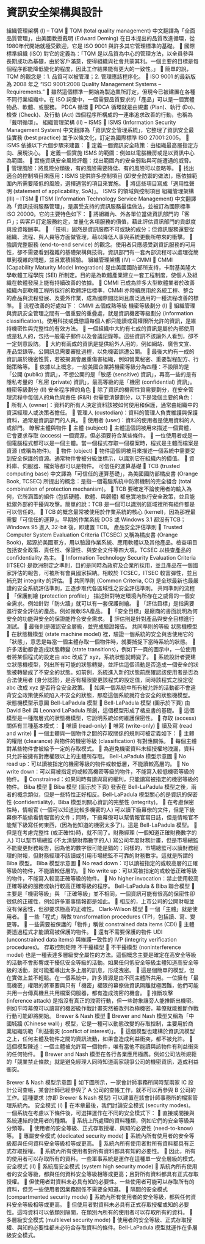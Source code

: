 
# 資訊安全架構與設計

組織管理架構 (I) – TQM
	TQM (total quality management) 中文翻譯為「全面品質管理」，由美國教授戴明 (Edward Deming) 在日本提出的品質改進循環，從1980年代開始就極受歡迎，它是 ISO 9001 與許多其它管理標準的基礎。
	國際標準組織 (ISO) 對它的定義為：「TQM 是以品質為中心的管理方法，以全員參與長期成功為基礎，由於客戶滿意，使得組織與社會共蒙其利。一個主要的目標是每個程序都能降低變化的程度，因此工作結果能有更大的一致性。」
	簡單的說，TQM 的觀念是：1. 品質可以被管理；2. 管理應該程序化。
	ISO 9001 的最新版為 2008 年之 “ISO 9001:2008 Quality Management Systems – Requirements.”
	雖然這個標準一開始為製造業所訂定，但現今已被建置在各種不同行業組織中。在 ISO 詞彙中，一個需要品質要求的「產品」可以是一個實體物品、軟體、或服務。
PDCA 循環
	PDCA 循環就是由規畫 (Plan)、執行 (Do)、檢查 (Check)、及行動 (Act) 四個程序所構成的一連串追求改善的行動，也稱為「戴明循環」。
組織管理架構 (II) – ISMS
	ISMS (Information Security Management System) 中文翻譯為「資訊安全管理系統」，它整理了資訊安全最佳實務 (best practice) 並予以條文化，訂定為國際標準 ISO 27001:2005。
	ISMS 依據以下六個步驟來建置：
	定義一個資訊安全政策：由組織最高層指定方向、展現決心。
	定義一個實施 ISMS 的範圍：例如以電腦機房或是以資訊中心為範圍。
	實施資訊安全風險評鑑：找出範圍內的安全弱點與可能遭遇的威脅。
	管理風險：將風險分類後，有的風險需要降低、有的風險可以忽略等。
	找出適合的控制項目來應用：ISMS 提供許多控制項目 (即安全防禦的做法)，應依據範圍內所需要降低的風險，選擇適當的項目來實施。
	將這些項目寫成「適用性聲明 (statement of applicability, SoA)」。
ISMS 的領域與控制項目
組織管理架構 (III) – ITSM
	ITSM (Information Technology Service Management) 中文翻譯為「資訊技術服務管理」，是廣受支持的資訊服務最佳做法，並被訂為國際標準 ISO 20000。它的主要特色如下：
	將組織內、外各單位當做資訊部門的「客戶」；與客戶訂定服務約定，並量化各項服務的價值，藉此評估資訊部門的貢獻度與投資報酬率。
	「技術」固然是資訊服務不可或缺的成分；但資訊服務還要從組織、流程、與人員等方面做管理，藉以降低人事與系統更動所帶來的衝擊。
	強調完整服務 (end-to-end service) 的觀念。使用者只應感受到資訊服務的可用性，卻不需要看到複雜的基礎架構與技術。資訊部門有一套內部流程可以處理從簡單到複雜的問題，並且累積經驗。
組織管理架構 (IV) – CMMI
	CMMI (Capability Maturity Model Integration) 是由美國國防部所支持，卡耐基美隆大學軟體工程學院 (SEI) 所制定。目的是為軟體產業建立一套工程制度，使個人及組織在軟體發展上能有持續改善的依據。
	CMMI 已成為許多大型軟體業者於改善組織內部軟體工程所採行的軟體評估標準，CMMI 亦陸續應用於系統工程、整合的產品與流程發展、及委外作業，成為國際間認同且廣泛通用的一種流程改善的標準。
	流程改善的好處如下：
CMMI 五個成熟等級
機密等級劃分 (I)
	組織管理與資訊安全管理之間有一個重要的重疊處，就是資訊機密等級劃分 (information classification)。使用科技或獎懲讓每個人都只能讀或寫權限所允許的資訊，是維持機密性與完整性的有效方法。
	一個組織中大約有七成的資訊是屬於內部使用或是私人的，包括一般電子郵件以及會議記錄等。這些資訊不該讓外人看到，卻不一定刻意設防。
	大約有兩成的資訊是提供給外人用的，例如網站、廣告文宣、產品型錄等。公開訊息需要審批過程，以免機密誤遭公開。
	最後大約有一成的資訊屬於機密性質，若被揭漏會嚴重傷害組織，例如營業秘密、重要製程配方、行銷策略等。
	依據以上概念，一般美國企業將機密等級分為四種：不設限的是「公開 (public) 資訊」，不想公開的是「敏感 (sensitive) 資訊」，再高一些的是有隱私考量的「私密 (private) 資訊」，最高等級的是「機密 (confidential) 資訊」。
機密等級劃分 (II)
安全程序裡的角色
	除了資訊的機密性質需要劃分，在安全管理流程中每個人的角色與責任 (R&R) 也需要清楚劃分，以下是幾個主要的角色：
	所有人 (owner)：資料的所有人決定資料該被如何使用和保護，通常由組織中的資深經理人或決策者擔任。
	管理人 (custodian)：資料的管理人負責維護與保護資料，通常是資訊部門的人員。
	使用者 (user)：資料的使用者是使用資料的人或部門。
瞭解主體與物件
	主體 (subject)
	主體這個詞被用來描述一個實體，它會要求存取 (access) 一個資源，但必須要符合某些條件。
	一位使用者或是一個電腦程式都可以是一個主體。當一個程式存取一個檔案時，程式是主體而檔案是資源 (或稱為物件)。
	物件 (object)
	物件這個詞被用來描述一個系統中需要受到安全保護的資源。通常物件會被分級並標示，以識別它在組織內的價值。
	資料庫、伺服器、檔案等都可以是物件。
可信任的運算基礎
	TCB (trusted computing base) 中文譯為「可信任的運算基礎」，為美國國防部橘皮書 (Orange Book, TCSEC) 所提出的概念：是指一個電腦系統中防禦機制的完全組合 (total combination of protection mechanism)。
	TCB 要確定不論使用者的輸入為何，它所涵蓋的組件 (包括硬體、軟體、與韌體) 都忠實地執行安全政策，並且能抵禦外部的干擾與攻擊。簡單的說：TCB 是一個可以識別的區域裡所有組件都是可以信任的。
	TCB 的概念最常被使用於作業系統的核心 (kernel)，因為那裡最需要「可信任的運算」。早期的作業系統 DOS 或 Windows 3.1 都沒有TCB；Windows 95 進入 32-bit 後，即建置 TCB。
產品安全評估準則
	Trusted Computer System Evaluation Criteria (TCSEC) 又稱為橘皮書 (Orange Book)，起源於美國軍方，用以驗證作業系統、應用軟體以及其他產品。檢查項目包括安全政策、責任性、保證性、與安全文件等四大項。TCSEC 以檢查產品的 confidentiality 為主。
	Information Technology Security Evaluation Criteria (ITSEC) 是歐洲制定之準則，目的是同時為政府及企業所採用，並且產品在一個國家評估的報告，可被所有會員國家採納。相較於 TCSEC，ITSEC 較富彈性，並且補充對 integrity 的評估。
	共同準則 (Common Criteria, CC) 是全球最新也最嚴謹的安全系統評估準則，正逐步取代各區域性之安全評估準則。
共同準則的流程
	「保護剖繪 (protection profile)」 描述針對特定環境內所存在之威脅的一個安全需求。例如針對「防火牆」就可以有一套保護剖繪。
	「評估目標」是指需要進行安全評估的產品。例如微軟ISA產品。
	「安全目標」是廠商的書面說明為何安全的功能與安全的保證能符合安全需求。
	評估則是針對產品與安全目標進行測試。
	最後則是確認安全層級，並完成驗證報告。
共同準則的等級
狀態機模型
	在狀態機模型 (state machine model) 裡，驗證一個系統的安全與否使用它的「狀態」，意思是每當一個主體存取一個物件時，就要捕捉下當時系統的狀態。
	許多活動都會造成狀態轉變 (state transitions)，例如下一頁的圖示中，一位使用者將某個程式的設定由 abc 改成了 xyz，系統狀態就轉變了。
	系統設計者要建立狀態機模型，列出所有可能的狀態轉變，並評估這個活動是否造成一個安全的狀態被轉變成了不安全的狀態。如前例，系統進入新的狀態前應確認該使用者是否為合法使用者 (身分認證)，是否有權限變更該程式的設定值，同時該程式之設定從 abc 改成 xyz 是否符合安全政策。
	如果一個系統中所有被允許的活動都不會違背安全政策使系統陷入不安全的狀態，那麼這個系統就符合安全的狀態機模型。
狀態機模型示意圖
Bell-LaPadula 模型
	Bell-LaPadula 模型 (圖示於下頁) 由 David Bell 與 Leonard LaPadula 所創，這個模型形成了橘皮書的基礎。
	這個模型是一種階層式的狀態機模型，它說明系統如何維護保密性。
	存取 (access) 關係有三種基本模式：
	唯讀 (read-only)
	唯寫 (write-only)
	讀及寫 (read and write)
	一個主體與一個物件之間的存取關係的規則可被定義如下：
	主體的權限 (clearance) 與物件的機密等級 (classification) 有對應關係。
	每個主體對某些物件會被給予一定的存取模式。
	為避免機密資料未經授權地洩漏，資料只允許被擁有對應權限以上的主體所存取。
Bell-LaPadula 模型示意圖
	No read up：可以讀被指定的機密等級的物件或較低層，不能讀較高層的。
	No write down：可以寫被指定的或較高機密等級的物件，不能寫入較低機密等級的物件。
	Constrained：如果同時有讀與寫的權利，只能讀寫被指定的機密等級的物件。
Biba 模型
	Biba 模型 (圖示於下頁) 發表在 Bell-LaPadula 模型之後，兩者的概念類似，但是一些特性正好相反。Bell-LaPadula 模型關心的是資訊的保密性 (confidentiality)，Biba 模型則關心資訊的完整性 (integrity)。
	在考慮保密性時，情報官 (一個可以知道比較多機密的人) 可以讀下級幕僚的文件，但是下級幕僚不能偷看情報官的文件；同時，下級幕僚可以幫情報官寫日誌，但是情報官不能幫下級寫任何東西，(因為他知道的機密太多了)。這是 Bell-LaPadula 模型。
	但是在考慮完整性 (或正確性)時，就不同了。財務經理 (一個知道正確財務數字的人) 可以幫市場總監 (不太清楚財務數字的人) 寫公司年度財務計畫，但是市場總監不能變更財務報告，因為他的數字很可能是錯的；同樣的，市場總監可以讀財務經理的財報，但財務經理不該讀或引用市場總監不可靠的財務數字。這就是所謂的 Biba 模型。
Biba 模型示意圖
	No read down：可以讀被指定的或較高層的正確等級的物件，不能讀較低層的。
	No write up：可以寫被指定的或較低正確等級的物件，不能寫入較高正確等級的物件。
	No higher invocation：禁止使用較高正確等級的服務或執行較高正確等級的程序。
Bell-LaPadula & Biba 聯合模型
	主要是「機密等級」與 「正確等級」並不相同，一個資訊可能有很高的保密性卻很低的正確性，例如許多軍事情報都是如此。
	相反的，上市公司的公開財報並沒有保密性，但卻要求極高的正確性。
Clark-Wilson 模型
	一個「主體」就是使用者。
	一些「程式」稱做 transformation procedures (TP)，包括讀、寫、變更等。
	一些需要被保護的「物件」稱做 constrained data items (CDI)
	主體要透過程式才能讀寫被保護的物件。
	還有不需要保護的物件 UDI (unconstrained data items) 與維護一致性的 IVP (integrity verification procedures)。
存取控制矩陣
不干擾模型
	不干擾模型 (noninterference model) 也是一種表達多層級安全屬性的方法。這個概念主要是確定在高安全等級的活動不會影響或干擾低安全等級的活動。如果任何低安全等級主體知道高安全等級的活動，就可能推導出太多上層的訊息，形成洩密。
	這是個簡單的模型，但在實做上並不輕鬆。在一個系統中，許多資源是由不同主體所共用。一位擁有「最高機密」權限的將軍要與只有「機密」權限的幕僚做資訊隔離就極困難，他們可能共用一台傳真機且共用檔案伺服器，都有造成洩密的機會。
	推斷攻擊 (inference attack) 是指沒有真正的洩密行動，但一些跡象讓旁人能推斷出機密。例如平時幕僚可以讀寫的機密級作戰計畫突然被改列為極機密，幕僚就能推斷作戰行動可能即將開始。
Brewer & Nash 模型
	Brewer and Nash 模型又稱為「中國城牆 (Chinese wall)」模型，它是一種可以動態改變的存取控制，主要用於商業組織防範「利益衝突 (conflict of interest)」。
	這個模型也建構於資訊流模型之上，任何主體及物件之間的資訊流動，如果會造成利益衝突，都不被允許。
	這個模型陳述：一個主體被允許寫一個物件，唯有當他不能讀與該物件有利益衝突的任何物件。
	Brewer and Nash 模型在各行各業應用極廣。例如公司法所規範的「競業禁止條款」就是避免經理人同時知道兩家競爭公司的機密資訊，造成利益衝突。

Brewer & Nash 模型示意圖
	如下圖所示，一家會計師事務所同時幫兩家 IC 設計公司查帳，某會計師已經參與了 A 公司的查帳工作，就不可以再參與 B 公司的工作。這種要求 (亦即 Brewer & Nash 模型) 可以建置在該會計師事務所的檔案管理系統內。
安全模式 (I)
	在本章最後，我們討論安全模式 (security modes)。一個系統在考慮以下條件後，可選擇運作在不同的安全模式下：
	直接或間接與系統連結的使用者的種類。
	系統上所處理的資料種類，例如它們的安全等級與分類等。
	使用者的安全等級、正式存取授權、與知的必要性 (need-to-know) 等。
	專屬安全模式 (dedicated security mode)
	系統內所有使用者的安全等級都與任何資料安全等級相等或更高。
	系統內所有使用者對所有資料都具有正式存取授權。
	系統內所有使用者對所有資料都具有知的必要性。
	因此，所有的使用者可以存取所有的資料。一些軍事系統是運作在這種單一安全層級的模式。
安全模式 (II)
	系統高安全模式 (system high security mode)
	系統內所有使用者的安全等級，都與任何資料安全等級相等或更高；且對所有資料都具有正式存取授權。
	但使用者對資料未必具有知的必要性。一些使用者可能可以存取所有的資料，但另一些使用者因業務關係不需要全知道。
	隔間的安全模式 (compartmented security mode)
	系統內所有使用者的安全等級，都與任何資料安全等級相等或更高。
	但使用者對資料未必具有正式存取授權或知的必要性。這時資料可以依類別隔開，在類別內所有的使用者可以存取所有的資料。
	多層級安全模式 (multilevel security mode)
	使用者的安全等級、正式存取授權、與知的必要性都未必符合存取資料的條件。Bell-LaPadula 模型就運作在多層級安全模式。
